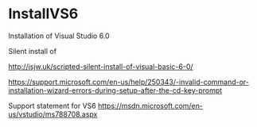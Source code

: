 # InstallVS6
Installation of Visual Studio 6.0


Silent install of

http://isjw.uk/scripted-silent-install-of-visual-basic-6-0/

https://support.microsoft.com/en-us/help/250343/-invalid-command-or-installation-wizard-errors-during-setup-after-the-cd-key-prompt

Support statement for VS6
https://msdn.microsoft.com/en-us/vstudio/ms788708.aspx
